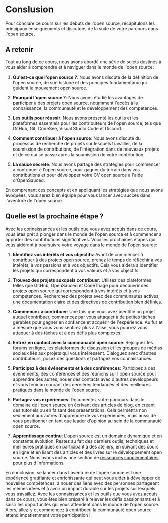 # Conslusion

Pour conclure ce cours sur les débuts de l'open source, récapitulons les principaux enseignements et discutons de la suite de votre parcours dans l'open source.

## A retenir

Tout au long de ce cours, nous avons abordé une série de sujets destinés à vous aider à comprendre et à naviguer dans le monde de l'open source:

1. **Qu'est-ce que l'open source ?**: Nous avons discuté de la définition de l'open source, de son histoire et des principes fondamentaux qui guident le mouvement open source.

2. **Pourquoi l'open source ?**: Nous avons étudié les avantages de participer à des projets open source, notamment l'accès à la connaissance, la communauté et le développement des compétences.

3. **Les outils pour réussir**: Nous avons présenté les outils et les plateformes essentiels pour les contributeurs de l'open source, tels que GitHub, Git, CodeSee, Visual Studio Code et Discord.

4. **Comment contribuer à l'open source**: Nous avons discuté du processus de recherche de projets sur lesquels travailler, de la soumission de contributions, de l'intégration dans de nouveaux projets et de ce qui se passe après la soumission de votre contribution.

5. **La sauce secrète**: Nous avons partagé des stratégies pour commencer à contribuer à l'open source, pour gagner du terrain dans vos contributions et pour développer votre CV open source à l'aide d'OpenSauced.

En comprenant ces concepts et en appliquant les stratégies que nous avons évoquées, vous serez bien équipé pour vous lancer avec succès dans l'aventure de l'open source.

## Quelle est la prochaine étape ?

Avec les connaissances et les outils que vous avez acquis dans ce cours, vous êtes prêt à plonger dans le monde de l'open source et à commencer à apporter des contributions significatives. Voici les prochaines étapes qui vous aideront à poursuivre votre voyage dans le monde de l'open source:

1. **Identifiez vos intérêts et vos objectifs**: Avant de commencer à contribuer à des projets open source, prenez le temps de réfléchir à vos intérêts, à vos passions et à vos objectifs. Cela vous aidera à identifier les projets qui correspondent à vos valeurs et à vos objectifs.

2. **Trouvez des projets auxquels contribuer**: Utilisez des plateformes telles que GitHub, OpenSauced et CodeTriage pour découvrir des projets open source qui correspondent à vos intérêts et à vos compétences. Recherchez des projets avec des communautés actives, une documentation claire et des directives de contribution bien définies.

3. **Commencez à contribuer**: Une fois que vous avez identifié un projet auquel contribuer, commencez par vous attaquer à de petites tâches gérables pour gagner en confiance et acquérir de l'expérience. Au fur et à mesure que vous vous sentirez plus à l'aise, vous pourrez vous attaquer à des tâches et à des défis plus complexes.

4. **Entrez en contact avec la communauté open source**: Rejoignez les forums en ligne, les plateformes de discussion et les groupes de médias sociaux liés aux projets qui vous intéressent. Dialoguez avec d'autres contributeurs, posez des questions et partagez vos connaissances.

5. **Participez à des événements et à des conférences**: Participez à des événements, des conférences et des réunions sur l'open source pour apprendre des autres, nouer des contacts avec d'autres développeurs et vous tenir au courant des dernières tendances et des meilleures pratiques dans le monde de l'open source.

6. **Partagez vos expériences**: Documentez votre parcours dans le domaine de l'open source en écrivant des articles de blog, en créant des tutoriels ou en faisant des présentations. Cela permettra non seulement aux autres d'apprendre de vos expériences, mais aussi de vous positionner en tant que leader d'opinion au sein de la communauté open source.

7. **Apprentissage continu**: L'open source est un domaine dynamique et en constante évolution. Restez au fait des derniers outils, techniques et meilleures pratiques en participant à des ateliers, en suivant des cours en ligne et en lisant des articles et des livres sur le développement open source. Nous avons inclus une section de [ressources supplémentaires](08-ressources-additionnelles.md) pour plus d'informations.

En conclusion, se lancer dans l'aventure de l'open source est une expérience gratifiante et enrichissante qui peut vous aider à développer de nouvelles compétences, à nouer des liens avec des personnes partageant les mêmes idées et à avoir un impact durable sur les projets sur lesquels vous travaillez. Avec les connaissances et les outils que vous avez acquis dans ce cours, vous êtes bien préparé à relever les défis passionnants et à saisir les opportunités qui vous attendent dans le monde de l'open source. Alors, allez-y et commencez à contribuer, la communauté open source attend impatiemment votre participation !

